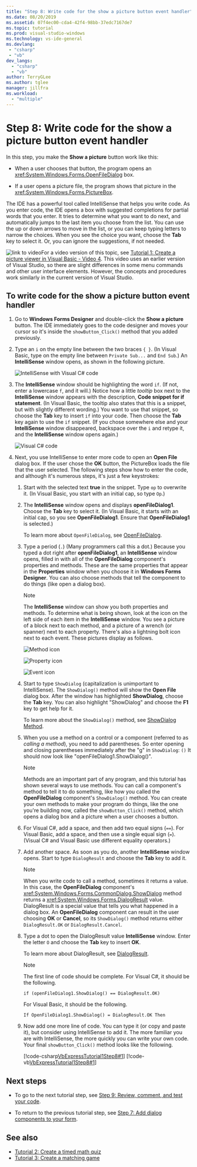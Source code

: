 ```yaml
---
title: "Step 8: Write code for the show a picture button event handler"
ms.date: 08/20/2019
ms.assetid: 07f4ec00-cda4-42f4-98bb-37edc7167de7
ms.topic: tutorial
ms.prod: visual-studio-windows
ms.technology: vs-ide-general
ms.devlang: 
 - "csharp"
 - "vb"
dev_langs: 
  - "csharp"
  - "vb"
author: TerryGLee
ms.author: tglee
manager: jillfra
ms.workload:
  - "multiple"
---
```

# Step 8: Write code for the show a picture button event handler

In this step, you make the **Show a picture** button work like this:

- When a user chooses that button, the program opens an <xref:System.Windows.Forms.OpenFileDialog> box.

- If a user opens a picture file, the program shows that picture in the <xref:System.Windows.Forms.PictureBox>.

The IDE has a powerful tool called IntelliSense that helps you write code. As you enter code, the IDE opens a box with suggested completions for partial words that you enter. It tries to determine what you want to do next, and automatically jumps to the last item you choose from the list. You can use the up or down arrows to move in the list, or you can keep typing letters to narrow the choices. When you see the choice you want, choose the **Tab** key to select it. Or, you can ignore the suggestions, if not needed.

![link to video](../data-tools/media/playvideo.gif)For a video version of this topic, see [Tutorial 1: Create a picture viewer in Visual Basic - Video 4](https://msdn.microsoft.com/vstudio/gg315355.aspx). This video uses an earlier version of Visual Studio, so there are slight differences in some menu commands and other user interface elements. However, the concepts and procedures work similarly in the current version of Visual Studio.

## To write code for the show a picture button event handler

1. Go to **Windows Forms Designer** and double-click the **Show a picture** button. The IDE immediately goes to the code designer and moves your cursor so it's inside the `showButton_Click()` method that you added previously.

2. Type an `i` on the empty line between the two braces `{ }`. (In Visual Basic, type on the empty line between `Private Sub...` and `End Sub`.) An **IntelliSense** window opens, as shown in the following picture.

     ![IntelliSense with Visual C&#35; code](../ide/media/express_ifintellisense.png)

3. The **IntelliSense** window should be highlighting the word `if`. (If not, enter a lowercase `f`, and it will.) Notice how a little *tooltip* box next to the **IntelliSense** window appears with the description, **Code snippet for if statement**. (In Visual Basic, the tooltip also states that this is a snippet, but with slightly different wording.) You want to use that snippet, so choose the **Tab** key to insert `if` into your code. Then choose the **Tab** key again to use the `if` snippet. (If you chose somewhere else and your **IntelliSense** window disappeared, backspace over the `i` and retype it, and the **IntelliSense** window opens again.)

     ![Visual C&#35; code](../ide/media/express_highlighttrue.png)

4. Next, you use IntelliSense to enter more code to open an **Open File** dialog box. If the user chose the **OK** button, the PictureBox loads the file that the user selected. The following steps show how to enter the code, and although it's numerous steps, it's just a few keystrokes:

    1. Start with the selected text **true** in the snippet. Type `op` to overwrite it. (In Visual Basic, you start with an initial cap, so type `Op`.)

    2. The **IntelliSense** window opens and displays **openFileDialog1**. Choose the **Tab** key to select it. (In Visual Basic, it starts with an initial cap, so you see **OpenFileDialog1**. Ensure that **OpenFileDialog1** is selected.)

         To learn more about `OpenFileDialog`, see [OpenFileDialog](<xref:System.Windows.Forms.OpenFileDialog>).

    3. Type a period (`.`) (Many programmers call this a dot.) Because you typed a dot right after **openFileDialog1**, an **IntelliSense** window opens, filled in with all of the **OpenFileDialog** component's properties and methods. These are the same properties that appear in the **Properties** window when you choose it in **Windows Forms Designer**. You can also choose methods that tell the component to do things (like open a dialog box).

        > [!NOTE]
        > The **IntelliSense** window can show you both properties and methods. To determine what is being shown, look at the icon on the left side of each item in the **IntelliSense** window. You see a picture of a block next to each method, and a picture of a wrench (or spanner) next to each property. There's also a lightning bolt icon next to each event. These pictures display as follows.

         ![Method icon](../ide/media/express_iconmethod.png)

         ![Property icon](../ide/media/express_iconproperty.png)

         ![Event icon](../ide/media/express_iconevent.png)

    4. Start to type `ShowDialog` (capitalization is unimportant to IntelliSense). The `ShowDialog()` method will show the **Open File** dialog box. After the window has highlighted **ShowDialog**, choose the **Tab** key. You can also highlight "ShowDialog" and choose the **F1** key to get help for it.

         To learn more about the `ShowDialog()` method, see [ShowDialog Method](<xref:System.Windows.Forms.Form.ShowDialog%2A>).

    5. When you use a method on a control or a component (referred to as *calling a method*), you need to add parentheses. So enter opening and closing parentheses immediately after the "g" in `ShowDialog`: `()` It should now look like "openFileDialog1.ShowDialog()".

        > [!NOTE]
        > Methods are an important part of any program, and this tutorial has shown several ways to use methods. You can call a component's method to tell it to do something, like how you called the **OpenFileDialog** component's `ShowDialog()` method. You can create your own methods to make your program do things, like the one you're building now, called the `showButton_Click()` method, which opens a dialog box and a picture when a user chooses a button.

    6. For Visual C#, add a space, and then add two equal signs (`==`). For Visual Basic, add a space, and then use a single equal sign (`=`). (Visual C# and Visual Basic use different equality operators.)

    7. Add another space. As soon as you do, another **IntelliSense** window opens. Start to type `DialogResult` and choose the **Tab** key to add it.

        > [!NOTE]
        > When you write code to call a method, sometimes it returns a value. In this case, the **OpenFileDialog** component's <xref:System.Windows.Forms.CommonDialog.ShowDialog> method returns a <xref:System.Windows.Forms.DialogResult> value. DialogResult is a special value that tells you what happened in a dialog box. An **OpenFileDialog** component can result in the user choosing **OK** or **Cancel**, so its `ShowDialog()` method returns either `DialogResult.OK` or `DialogResult.Cancel`.

    8. Type a dot to open the DialogResult value **IntelliSense** window. Enter the letter `O` and choose the **Tab** key to insert **OK**.

         To learn more about DialogResult, see [DialogResult](<xref:System.Windows.Forms.DialogResult>).

        > [!NOTE]
        > The first line of code should be complete. For Visual C#, it should be the following.
        >
        >  `if (openFileDialog1.ShowDialog() == DialogResult.OK)`
        >
        >  For Visual Basic, it should be the following.
        >
        >  `If OpenFileDialog1.ShowDialog() = DialogResult.OK Then`

    9. Now add one more line of code. You can type it (or copy and paste it), but consider using IntelliSense to add it. The more familiar you are with IntelliSense, the more quickly you can write your own code. Your final `showButton_Click()` method looks like the following.

         [!code-csharp[VbExpressTutorial1Step8#1](../ide/codesnippet/CSharp/step-8-write-code-for-the-show-a-picture-button-event-handler_1.cs)]
         [!code-vb[VbExpressTutorial1Step8#1](../ide/codesnippet/VisualBasic/step-8-write-code-for-the-show-a-picture-button-event-handler_1.vb)]

## Next steps

* To go to the next tutorial step, see [Step 9: Review, comment, and test your code](../ide/step-9-review-comment-and-test-your-code.md).

* To return to the previous tutorial step, see [Step 7: Add dialog components to your form](../ide/step-7-add-dialog-components-to-your-form.md).

## See also

* [Tutorial 2: Create a timed math quiz](tutorial-2-create-a-timed-math-quiz.md)
* [Tutorial 3: Create a matching game](tutorial-3-create-a-matching-game.md)
